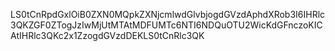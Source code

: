 LS0tCnRpdGxlOiB0ZXN0MQpkZXNjcmlwdGlvbjogdGVzdAphdXRob3I6IHRlc3QKZGF0ZTogJzIwMjUtMTAtMDFUMTc6NTI6NDQuOTU2WicKdGFnczoKICAtIHRlc3QKc2x1ZzogdGVzdDEKLS0tCnRlc3QK